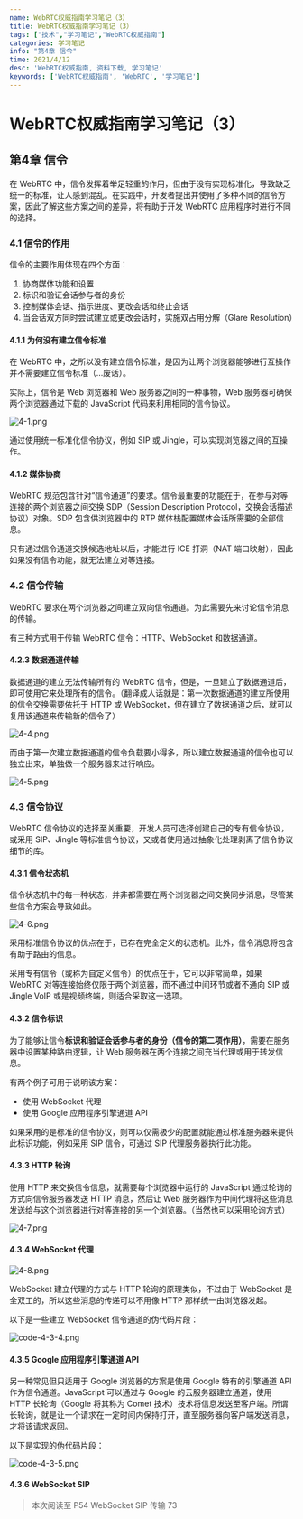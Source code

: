 ```yaml
---
name: WebRTC权威指南学习笔记（3）
title: WebRTC权威指南学习笔记（3）
tags: ["技术","学习笔记","WebRTC权威指南"]
categories: 学习笔记
info: "第4章 信令"
time: 2021/4/12
desc: 'WebRTC权威指南, 资料下载, 学习笔记'
keywords: ['WebRTC权威指南', 'WebRTC', '学习笔记']
---
```


# WebRTC权威指南学习笔记（3）

## 第4章 信令

在 WebRTC 中，信令发挥着举足轻重的作用，但由于没有实现标准化，导致缺乏统一的标准，让人感到混乱。在实践中，开发者提出并使用了多种不同的信令方案，因此了解这些方案之间的差异，将有助于开发 WebRTC 应用程序时进行不同的选择。

### 4.1 信令的作用

信令的主要作用体现在四个方面：

1. 协商媒体功能和设置
2. 标识和验证会话参与者的身份
3. 控制媒体会话、指示进度、更改会话和终止会话
4. 当会话双方同时尝试建立或更改会话时，实施双占用分解（Glare Resolution）

#### 4.1.1 为何没有建立信令标准

在 WebRTC 中，之所以没有建立信令标准，是因为让两个浏览器能够进行互操作并不需要建立信令标准（...废话）。

实际上，信令是 Web 浏览器和 Web 服务器之间的一种事物，Web 服务器可确保两个浏览器通过下载的 JavaScript 代码来利用相同的信令协议。

![4-1.png](./images/4-1.png)

通过使用统一标准化信令协议，例如 SIP 或 Jingle，可以实现浏览器之间的互操作。

#### 4.1.2 媒体协商

WebRTC 规范包含针对“信令通道”的要求。信令最重要的功能在于，在参与对等连接的两个浏览器之间交换 SDP（Session Description Protocol，交换会话描述协议）对象。SDP 包含供浏览器中的 RTP 媒体栈配置媒体会话所需要的全部信息。

只有通过信令通道交换候选地址以后，才能进行 ICE 打洞（NAT 端口映射），因此如果没有信令功能，就无法建立对等连接。

### 4.2 信令传输

WebRTC 要求在两个浏览器之间建立双向信令通道。为此需要先来讨论信令消息的传输。

有三种方式用于传输 WebRTC 信令：HTTP、WebSocket 和数据通道。

#### 4.2.3 数据通道传输

数据通道的建立无法传输所有的 WebRTC 信令，但是，一旦建立了数据通道后，即可使用它来处理所有的信令。（翻译成人话就是：第一次数据通道的建立所使用的信令交换需要依托于 HTTP 或 WebSocket，但在建立了数据通道之后，就可以复用该通道来传输新的信令了）

![4-4.png](./images/4-4.png)

而由于第一次建立数据通道的信令负载要小得多，所以建立数据通道的信令也可以独立出来，单独做一个服务器来进行响应。

![4-5.png](./images/4-5.png)

### 4.3 信令协议

WebRTC 信令协议的选择至关重要，开发人员可选择创建自己的专有信令协议，或采用 SIP、Jingle 等标准信令协议，又或者使用通过抽象化处理剥离了信令协议细节的库。

#### 4.3.1 信令状态机

信令状态机中的每一种状态，并非都需要在两个浏览器之间交换同步消息，尽管某些信令方案会导致如此。

![4-6.png](./images/4-6.png)

采用标准信令协议的优点在于，已存在完全定义的状态机。此外，信令消息将包含有助于路由的信息。

采用专有信令（或称为自定义信令）的优点在于，它可以非常简单，如果 WebRTC 对等连接始终仅限于两个浏览器，而不通过中间环节或者不通向 SIP 或 Jingle VoIP 或是视频终端，则适合采取这一选项。

#### 4.3.2 信令标识

为了能够让信令**标识和验证会话参与者的身份（信令的第二项作用）**，需要在服务器中设置某种路由逻辑，让 Web 服务器在两个连接之间充当代理或用于转发信息。

有两个例子可用于说明该方案：

- 使用 WebSocket 代理
- 使用 Google 应用程序引擎通道 API

如果采用的是标准的信令协议，则可以仅需极少的配置就能通过标准服务器来提供此标识功能，例如采用 SIP 信令，可通过 SIP 代理服务器执行此功能。

#### 4.3.3 HTTP 轮询

使用 HTTP 来交换信令信息，就需要每个浏览器中运行的 JavaScript 通过轮询的方式向信令服务器发送 HTTP 消息，然后让 Web 服务器作为中间代理将这些消息发送给与这个浏览器进行对等连接的另一个浏览器。（当然也可以采用轮询方式）

![4-7.png](./images/4-7.png)

#### 4.3.4 WebSocket 代理

![4-8.png](./images/4-8.png)

WebSocket 建立代理的方式与 HTTP 轮询的原理类似，不过由于 WebSocket 是全双工的，所以这些消息的传递可以不用像 HTTP 那样统一由浏览器发起。

以下是一些建立 WebSocket 信令通道的伪代码片段：

![code-4-3-4.png](./images/code-4-3-4.png)

#### 4.3.5 Google 应用程序引擎通道 API

另一种常见但只适用于 Google 浏览器的方案是使用 Google 特有的引擎通道 API 作为信令通道。JavaScript 可以通过与 Google 的云服务器建立通道，使用 HTTP 长轮询（Google 将其称为 Comet 技术）技术将信息发送至客户端。所谓长轮询，就是让一个请求在一定时间内保持打开，直至服务器向客户端发送消息，才将该请求返回。

以下是实现的伪代码片段：

![code-4-3-5.png](./images/code-4-3-5.png)

#### 4.3.6 WebSocket SIP











> 本次阅读至 P54 WebSocket SIP 传输 73